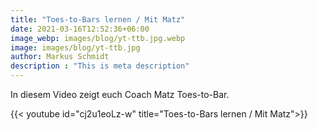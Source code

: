 ```yaml
---
title: "Toes-to-Bars lernen / Mit Matz"
date: 2021-03-16T12:52:36+06:00
image_webp: images/blog/yt-ttb.jpg.webp
image: images/blog/yt-ttb.jpg
author: Markus Schmidt
description : "This is meta description"
---
```


In diesem Video zeigt euch Coach Matz Toes-to-Bar.

{{< youtube id="cj2u1eoLz-w" title="Toes-to-Bars lernen / Mit Matz">}}
